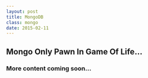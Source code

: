 ```yaml
---
layout: post
title: MongoDB
class: mongo
date: 2015-02-11
---
```


## Mongo Only Pawn In Game Of Life...

### More content coming soon&hellip;
